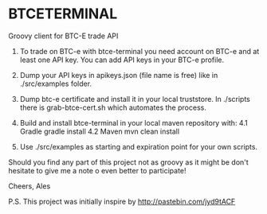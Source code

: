 BTCETERMINAL
============

Groovy client for BTC-E trade API


1. To trade on BTC-e with btce-terminal you need account on BTC-e and at least one API key. You can add API keys in your BTC-e profile.
2. Dump your API keys in apikeys.json (file name is free) like in ./src/examples folder.
3. Dump btc-e certificate and install it in your local truststore. In ./scripts there is grab-btce-cert.sh which automates the process.
4. Build and install btce-terminal in your local maven repository with:
    4.1 Gradle
        gradle install
    4.2
        Maven
        mvn clean install

5. Use ./src/examples as starting and expiration point for your own scripts.

Should you find any part of this project not as groovy as it might be don't hesitate to give me a note o even better to participate!

Cheers,
Ales

P.S.
This project was initially inspire by
http://pastebin.com/jyd9tACF
